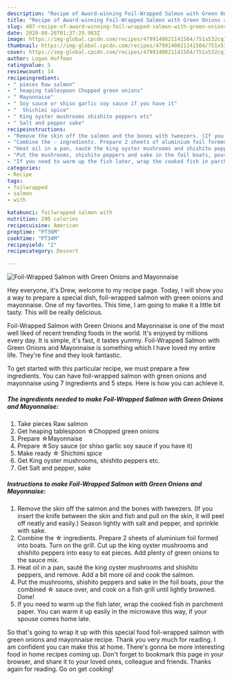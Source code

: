 ```yaml
---
description: "Recipe of Award-winning Foil-Wrapped Salmon with Green Onions and Mayonnaise"
title: "Recipe of Award-winning Foil-Wrapped Salmon with Green Onions and Mayonnaise"
slug: 407-recipe-of-award-winning-foil-wrapped-salmon-with-green-onions-and-mayonnaise
date: 2020-08-26T01:37:29.983Z
image: https://img-global.cpcdn.com/recipes/4799140021141504/751x532cq70/foil-wrapped-salmon-with-green-onions-and-mayonnaise-recipe-main-photo.jpg
thumbnail: https://img-global.cpcdn.com/recipes/4799140021141504/751x532cq70/foil-wrapped-salmon-with-green-onions-and-mayonnaise-recipe-main-photo.jpg
cover: https://img-global.cpcdn.com/recipes/4799140021141504/751x532cq70/foil-wrapped-salmon-with-green-onions-and-mayonnaise-recipe-main-photo.jpg
author: Logan Hoffman
ratingvalue: 5
reviewcount: 14
recipeingredient:
- " pieces Raw salmon"
- " heaping tablespoon Chopped green onions"
- " Mayonnaise"
- " Soy sauce or shiso garlic soy sauce if you have it"
- "  Shichimi spice"
- " King oyster mushrooms shishito peppers etc"
- " Salt and pepper sake"
recipeinstructions:
- "Remove the skin off the salmon and the bones with tweezers. (If you insert the knife between the skin and fish and pull on the skin, it will peel off neatly and easily.) Season lightly with salt and pepper, and sprinkle with sake."
- "Combine the ☆ ingredients. Prepare 2 sheets of aluminium foil formed into boats. Turn on the grill. Cut up the king oyster mushrooms and shishito peppers into easy to eat pieces. Add plenty of green onions to the sauce mix."
- "Heat oil in a pan, sauté the king oyster mushrooms and shishito peppers, and remove. Add a bit more oil and cook the salmon."
- "Put the mushrooms, shishito peppers and sake in the foil boats, pour the combined ☆ sauce over, and cook on a fish grill until lightly browned. Done!"
- "If you need to warm up the fish later, wrap the cooked fish in parchment paper. You can warm it up easily in the microwave this way, if your spouse comes home late."
categories:
- Recipe
tags:
- foilwrapped
- salmon
- with

katakunci: foilwrapped salmon with 
nutrition: 290 calories
recipecuisine: American
preptime: "PT36M"
cooktime: "PT34M"
recipeyield: "2"
recipecategory: Dessert

---
```



![Foil-Wrapped Salmon with Green Onions and Mayonnaise](https://img-global.cpcdn.com/recipes/4799140021141504/751x532cq70/foil-wrapped-salmon-with-green-onions-and-mayonnaise-recipe-main-photo.jpg)

Hey everyone, it's Drew, welcome to my recipe page. Today, I will show you a way to prepare a special dish, foil-wrapped salmon with green onions and mayonnaise. One of my favorites. This time, I am going to make it a little bit tasty. This will be really delicious.

Foil-Wrapped Salmon with Green Onions and Mayonnaise is one of the most well liked of recent trending foods in the world. It's enjoyed by millions every day. It is simple, it's fast, it tastes yummy. Foil-Wrapped Salmon with Green Onions and Mayonnaise is something which I have loved my entire life. They're fine and they look fantastic.




To get started with this particular recipe, we must prepare a few ingredients. You can have foil-wrapped salmon with green onions and mayonnaise using 7 ingredients and 5 steps. Here is how you can achieve it.

<!--inarticleads1-->

##### The ingredients needed to make Foil-Wrapped Salmon with Green Onions and Mayonnaise:

1. Take  pieces Raw salmon
1. Get  heaping tablespoon ☆Chopped green onions
1. Prepare  ☆Mayonnaise
1. Prepare  ☆Soy sauce (or shiso garlic soy sauce if you have it)
1. Make ready  ☆ Shichimi spice
1. Get  King oyster mushrooms, shishito peppers etc.
1. Get  Salt and pepper, sake




<!--inarticleads2-->

##### Instructions to make Foil-Wrapped Salmon with Green Onions and Mayonnaise:

1. Remove the skin off the salmon and the bones with tweezers. (If you insert the knife between the skin and fish and pull on the skin, it will peel off neatly and easily.) Season lightly with salt and pepper, and sprinkle with sake.
1. Combine the ☆ ingredients. Prepare 2 sheets of aluminium foil formed into boats. Turn on the grill. Cut up the king oyster mushrooms and shishito peppers into easy to eat pieces. Add plenty of green onions to the sauce mix.
1. Heat oil in a pan, sauté the king oyster mushrooms and shishito peppers, and remove. Add a bit more oil and cook the salmon.
1. Put the mushrooms, shishito peppers and sake in the foil boats, pour the combined ☆ sauce over, and cook on a fish grill until lightly browned. Done!
1. If you need to warm up the fish later, wrap the cooked fish in parchment paper. You can warm it up easily in the microwave this way, if your spouse comes home late.




So that's going to wrap it up with this special food foil-wrapped salmon with green onions and mayonnaise recipe. Thank you very much for reading. I am confident you can make this at home. There's gonna be more interesting food in home recipes coming up. Don't forget to bookmark this page in your browser, and share it to your loved ones, colleague and friends. Thanks again for reading. Go on get cooking!
